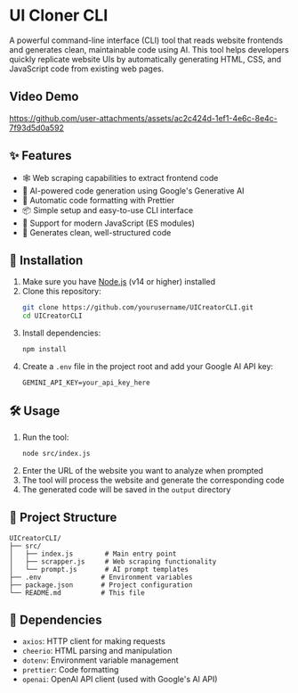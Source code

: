 # UI Cloner CLI

A powerful command-line interface (CLI) tool that reads website frontends and generates clean, maintainable code using AI. This tool helps developers quickly replicate website UIs by automatically generating HTML, CSS, and JavaScript code from existing web pages.

## Video Demo



https://github.com/user-attachments/assets/ac2c424d-1ef1-4e6c-8e4c-7f93d5d0a592



## ✨ Features

- 🕸️ Web scraping capabilities to extract frontend code
- 🤖 AI-powered code generation using Google's Generative AI
- 💅 Automatic code formatting with Prettier
- 📦 Simple setup and easy-to-use CLI interface
- 🔄 Support for modern JavaScript (ES modules)
- 🎨 Generates clean, well-structured code

## 🚀 Installation

1. Make sure you have [Node.js](https://nodejs.org/) (v14 or higher) installed
2. Clone this repository:
   ```bash
   git clone https://github.com/yourusername/UICreatorCLI.git
   cd UICreatorCLI
   ```
3. Install dependencies:
   ```bash
   npm install
   ```
4. Create a `.env` file in the project root and add your Google AI API key:
   ```
   GEMINI_API_KEY=your_api_key_here
   ```

## 🛠️ Usage

1. Run the tool:
   ```bash
   node src/index.js
   ```
2. Enter the URL of the website you want to analyze when prompted
3. The tool will process the website and generate the corresponding code
4. The generated code will be saved in the `output` directory

## 📁 Project Structure

```
UICreatorCLI/
├── src/
│   ├── index.js        # Main entry point
│   ├── scrapper.js     # Web scraping functionality
│   └── prompt.js       # AI prompt templates
├── .env               # Environment variables
├── package.json       # Project configuration
└── README.md          # This file
```

## 🔧 Dependencies

- `axios`: HTTP client for making requests
- `cheerio`: HTML parsing and manipulation
- `dotenv`: Environment variable management
- `prettier`: Code formatting
- `openai`: OpenAI API client (used with Google's AI API)

